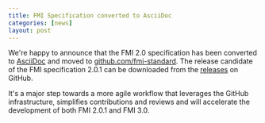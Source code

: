 ```yaml
---
title: FMI Specification converted to AsciiDoc
categories: [news]
layout: post
---
```


We're happy to announce that the FMI 2.0 specification has been converted to [AsciiDoc](https://asciidoc.org/) and moved to [github.com/fmi-standard](https://github.com/modelica/fmi-standard).
The release candidate of the FMI specification 2.0.1 can be downloaded from the [releases](https://github.com/modelica/fmi-standard/releases) on GitHub.

It's a major step towards a more agile workflow that leverages the GitHub infrastructure, simplifies contributions and reviews and will accelerate the development of both FMI 2.0.1 and FMI 3.0.

